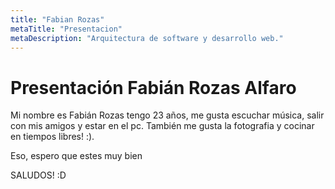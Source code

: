 ```yaml
---
title: "Fabian Rozas"
metaTitle: "Presentacion"
metaDescription: "Arquitectura de software y desarrollo web."
---
```


# Presentación Fabián Rozas Alfaro

Mi nombre es Fabián Rozas tengo 23 años, me gusta escuchar música, salir con mis amigos y estar en el pc. También me gusta la fotografia y cocinar en tiempos libres! :).

Eso, espero que estes muy bien

SALUDOS! :D 